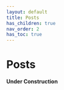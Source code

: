 ```yaml
---
layout: default
title: Posts
has_children: true
nav_order: 2
has_toc: true
---
```

# Posts  

__Under Construction__
